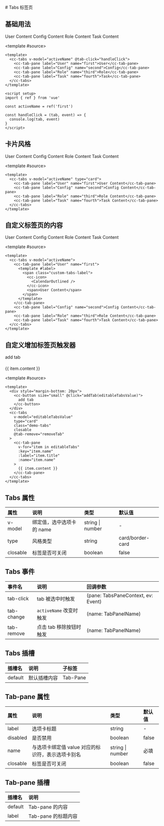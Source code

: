 <ClientOnly>
# Tabs 标签页

<script setup>
  import { ref } from 'vue'
  import { CalendarOutlined } from '@vicons/antd'
  const activeName = ref('first')

  const handleClick = (tab, event) => {
    console.log(tab, event)
  }

  let tabIndex = 2
  const editableTabsValue = ref('2')
  const editableTabs = ref([
    {
      title: 'Tab 1',
      name: '1',
      content: 'Tab 1 content',
    },
    {
      title: 'Tab 2',
      name: '2',
      content: 'Tab 2 content',
    },
  ])

  const addTab = (targetName) => {
    const newTabName = `${++tabIndex}`
    editableTabs.value.push({
      title: `New Tab`,
      name: newTabName,
      content: 'New Tab content',
    })
    editableTabsValue.value = newTabName
  }
  const removeTab = (targetName) => {
    const tabs = editableTabs.value
    let activeName = editableTabsValue.value
    if (activeName === targetName) {
      tabs.forEach((tab, index) => {
        if (tab.name === targetName) {
          const nextTab = tabs[index + 1] || tabs[index - 1]
          if (nextTab) {
            activeName = nextTab.name
          }
        }
      })
    }

  editableTabsValue.value = activeName
  editableTabs.value = tabs.filter((tab) => tab.name !== targetName)
  console.log(editableTabs.value)
}
</script>

## 基础用法

<style>
  .custom-tabs-label span {
    vertical-align: middle;
    margin-left: 4px;
}
</style>

<demo>
 <cc-tabs v-model="activeName" @tab-click="handleClick">
   <cc-tab-pane label="User" name="first">User Content</cc-tab-pane>
    <cc-tab-pane label="Config" name="second">Config Content</cc-tab-pane>
    <cc-tab-pane label="Role" name="third">Role Content</cc-tab-pane>
    <cc-tab-pane label="Task" name="fourth">Task Content</cc-tab-pane>
 </cc-tabs>

<template #source>

```vue
<template>
  <cc-tabs v-model="activeName" @tab-click="handleClick">
    <cc-tab-pane label="User" name="first">User</cc-tab-pane>
    <cc-tab-pane label="Config" name="second">Config</cc-tab-pane>
    <cc-tab-pane label="Role" name="third">Role</cc-tab-pane>
    <cc-tab-pane label="Task" name="fourth">Task</cc-tab-pane>
  </cc-tabs>
</template>

<script setup>
import { ref } from 'vue'

const activeName = ref('first')

const handleClick = (tab, event) => {
  console.log(tab, event)
}
</script>
```

 </template>
</demo>

## 卡片风格

<demo>
 <cc-tabs v-model="activeName" type="card">
   <cc-tab-pane label="User" name="first">User Content</cc-tab-pane>
    <cc-tab-pane label="Config" name="second">Config Content</cc-tab-pane>
    <cc-tab-pane label="Role" name="third">Role Content</cc-tab-pane>
    <cc-tab-pane label="Task" name="fourth">Task Content</cc-tab-pane>
 </cc-tabs>

<template #source>

```vue
<template>
  <cc-tabs v-model="activeName" type="card">
    <cc-tab-pane label="User" name="first">User Content</cc-tab-pane>
    <cc-tab-pane label="Config" name="second">Config Content</cc-tab-pane>
    <cc-tab-pane label="Role" name="third">Role Content</cc-tab-pane>
    <cc-tab-pane label="Task" name="fourth">Task Content</cc-tab-pane>
  </cc-tabs>
</template>
```

 </template>
</demo>

## 自定义标签页的内容

<demo>
 <cc-tabs v-model="activeName">
    <cc-tab-pane label="User" name="first">
      <template #label>
        <span class="custom-tabs-label">
          <cc-icon>
            <CalendarOutlined />
          </cc-icon>
          <span>User Content</span>
        </span>
      </template>
      User Content
    </cc-tab-pane>
    <cc-tab-pane label="Config" name="second">Config Content</cc-tab-pane>
    <cc-tab-pane label="Role" name="third">Role Content</cc-tab-pane>
    <cc-tab-pane label="Task" name="fourth">Task Content</cc-tab-pane>
 </cc-tabs>

<template #source>

```vue
<template>
  <cc-tabs v-model="activeName">
    <cc-tab-pane label="User" name="first">
      <template #label>
        <span class="custom-tabs-label">
          <cc-icon>
            <CalendarOutlined />
          </cc-icon>
          <span>User Content</span>
        </span>
      </template>
    </cc-tab-pane>
    <cc-tab-pane label="Config" name="second">Config Content</cc-tab-pane>
    <cc-tab-pane label="Role" name="third">Role Content</cc-tab-pane>
    <cc-tab-pane label="Task" name="fourth">Task Content</cc-tab-pane>
  </cc-tabs>
</template>
```

 </template>
</demo>

## 自定义增加标签页触发器

<demo>
  <div style="margin-bottom: 20px">
    <cc-button size="small" @click="addTab(editableTabsValue)">
      add tab
    </cc-button>
  </div>
  <cc-tabs
    v-model="editableTabsValue"
    type="card"
    class="demo-tabs"
    closable
    @tab-remove="removeTab"
  >
    <cc-tab-pane
      v-for="item in editableTabs"
      :key="item.name"
      :label="item.title"
      :name="item.name"
    >
      {{ item.content }}
    </cc-tab-pane>
  </cc-tabs>

<template #source>

```vue
<template>
  <div style="margin-bottom: 20px">
    <cc-button size="small" @click="addTab(editableTabsValue)">
      add tab
    </cc-button>
  </div>
  <cc-tabs
    v-model="editableTabsValue"
    type="card"
    class="demo-tabs"
    closable
    @tab-remove="removeTab"
  >
    <cc-tab-pane
      v-for="item in editableTabs"
      :key="item.name"
      :label="item.title"
      :name="item.name"
    >
      {{ item.content }}
    </cc-tab-pane>
  </cc-tabs>
</template>
```

</template>
</demo>

## Tabs 属性

| 属性     | 说明                      | 类型             | 默认值           |
| :------- | :------------------------ | :--------------- | :--------------- |
| v-model  | 绑定值，选中选项卡的 name | string \| number | -                |
| type     | 风格类型                  | string           | card/border-card |
| closable | 标签是否可关闭            | boolean          | false            |

## Tabs 事件

| 事件名     | 说明                    | 回调参数                           |
| :--------- | :---------------------- | :--------------------------------- |
| tab-click  | tab 被选中时触发        | (pane: TabsPaneContext, ev: Event) |
| tab-change | `activeName` 改变时触发 | (name: TabPanelName)               |
| tab-remove | 点击 tab 移除按钮时触发 | (name: TabPanelName)               |

## Tabs 插槽

| 插槽名  | 说明         | 子标签   |
| :------ | :----------- | :------- |
| default | 默认插槽内容 | Tab-Pane |

## Tab-pane 属性

| 属性     | 说明                                              | 类型             | 默认值 |
| :------- | :------------------------------------------------ | :--------------- | :----- |
| label    | 选项卡标题                                        | string           | -      |
| disabled | 是否禁用                                          | boolean          | false  |
| name     | 与选项卡绑定值 value 对应的标识符，表示选项卡别名 | string \| number | 必填   |
| closable | 标签是否可关闭                                    | boolean          | false  |

## Tab-pane 插槽

| 插槽名  | 说明                |
| :------ | :------------------ |
| default | Tab-pane 的内容     |
| label   | Tab-pane 的标题内容 |

</ClientOnly>
